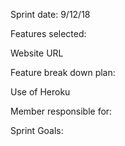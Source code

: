 Sprint date: 9/12/18

Features selected:

Website URL


Feature break down plan:

Use of Heroku



Member responsible for:


Sprint Goals:
